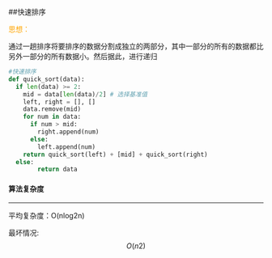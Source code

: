 ##快速排序

<font color='orange'>思想：</font>

通过一趟排序将要排序的数据分割成独立的两部分，其中一部分的所有的数据都比另外一部分的所有数据小。然后据此，进行递归

```python
#快速排序
def quick_sort(data):
  if len(data) >= 2:
    mid = data[len(data)/2] # 选择基准值
    left, right = [], []
    data.remove(mid)
    for num in data:
      if num > mid:
        right.append(num)
      else:
        left.append(num)
    return quick_sort(left) + [mid] + quick_sort(right)
  else:
    	return data
```



#### 算法复杂度

----

平均复杂度：O(nlog2n)

最坏情况:
$$
O(n2)
$$
